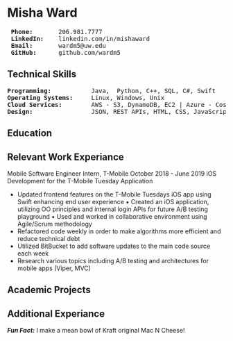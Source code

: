 # Misha Ward
<pre>
<strong> Phone: </strong>      206.981.7777
<strong> LinkedIn: </strong>   linkedin.com/in/mishaward  
<strong> Email: </strong>      wardm5@uw.edu   
<strong> GitHub: </strong>     github.com/wardm5
</pre>

## Technical Skills
<pre>
<strong>Programming: </strong>          Java,  Python, C++, SQL, C#, Swift
<strong>Operating Systems: </strong>    Linux, Windows, Unix
<strong>Cloud Services: </strong>       AWS - S3, DynamoDB, EC2 | Azure - Cosmos DB, Blob Storage Web 
<strong>Design: </strong>               JSON, REST APIs, HTML, CSS, JavaScript
</pre>

## Education





## Relevant Work Experiance
Mobile Software Engineer Intern, ​T-Mobile ​October 2018 - June 2019
iOS Development for the T-Mobile Tuesday Application
* Updated frontend features on the T-Mobile Tuesdays iOS app using Swift enhancing end user experience ▪ Created an iOS application, utilizing OO principles and internal login APIs for future A/B testing playground ▪ Used and worked in collaborative environment using Agile/Scrum methodology
* Refactored code weekly in order to make algorithms more efficient and reduce technical debt
* Utilized BitBucket to add software updates to the main code source each week
* Research various topics including A/B testing and architectures for mobile apps (Viper, MVC)



## Academic Projects




## Additional Experiance




***Fun Fact:*** I make a mean bowl of Kraft original Mac N Cheese!
